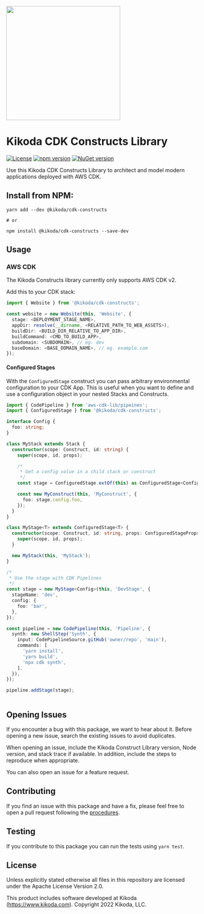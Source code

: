 [<img src="https://kikoda.com/wp-content/uploads/2019/07/Logo_White_bg.svg" width="300"/>](https://kikoda.com)
# Kikoda CDK Constructs Library

[![License](https://img.shields.io/badge/license-Apache--2.0-blue)](https://github.com/KikodaCode/kikoda-constructs/blob/main/LICENSE)
[![npm version](https://badge.fury.io/js/@kikoda%2Fcdk-constructs.svg)](https://badge.fury.io/js/@kikoda%2Fcdk-constructs)
[![NuGet version](https://badge.fury.io/nu/Kikoda.CdkConstructs.svg)](https://badge.fury.io/nu/Kikoda.CdkConstructs)

Use this Kikoda CDK Constructs Library to architect and model modern applications deployed with AWS CDK.

## Install from NPM:
```
yarn add --dev @kikoda/cdk-constructs

# or

npm install @kikoda/cdk-constructs --save-dev
```

## Usage

### AWS CDK
The Kikoda Constructs library currently only supports AWS CDK v2.

Add this to your CDK stack:

```typescript
import { Website } from '@kikoda/cdk-constructs';

const website = new Website(this, 'Website', {
  stage: <DEPLOYMENT_STAGE_NAME>,
  appDir: resolve(__dirname, <RELATIVE_PATH_TO_WEB_ASSETS>),
  buildDir: <BUILD_DIR_RELATIVE_TO_APP_DIR>,
  buildCommand: <CMD_TO_BUILD_APP>,
  subdomain: <SUBDOMAIN>, // eg. dev
  baseDomain: <BASE_DOMAIN_NAME>, // eg. example.com
});
```

#### Configured Stages
With the `ConfiguredStage` construct you can pass arbitrary environmental configuration to your CDK App. This is useful when you want to define and use a configuration object in your nested Stacks and Constructs.

```typescript
import { CodePipeline } from 'aws-cdk-lib/pipeines';
import { ConfiguredStage } from '@kikoda/cdk-constructs';

interface Config {
  foo: string;
}

class MyStack extends Stack {
  constructor(scope: Construct, id: string) {
    super(scope, id, props);

    /*
     * Get a config value in a child stack or construct
     */
    const stage = ConfiguredStage.extOf(this) as ConfiguredStage<Config>;

    const new MyConstruct(this, 'MyConstruct', {
      foo: stage.config.foo,
    });
  }
}

class MyStage<T> extends ConfiguredStage<T> {
  constructor(scope: Construct, id: string, props: ConfiguredStageProps<T>) {
    super(scope, id, props);
  }

  new MyStack(this, 'MyStack');
}

/*
 * Use the stage with CDK Pipelines
 */
const stage = new MyStage<Config>(this, 'DevStage', {
  stageName: 'dev',
  config: {
    foo: 'bar',
  },
});

const pipeline = new CodePipeline(this, 'Pipeline', {
  synth: new ShellStep('Synth', {
    input: CodePipelineSource.gitHub('owner/repo', 'main'),
    commands: [
      'yarn install',
      'yarn build',
      'npx cdk synth',
    ],
  }),
});

pipeline.addStage(stage);
```
```
```

## Opening Issues

If you encounter a bug with this package, we want to hear about it. Before opening a new issue, search the existing issues to avoid duplicates.

When opening an issue, include the Kikoda Construct Library version, Node version, and stack trace if available. In addition, include the steps to reproduce when appropriate.

You can also open an issue for a feature request.

## Contributing

If you find an issue with this package and have a fix, please feel free to open a pull request following the [procedures](CONTRIBUTING.md).

## Testing

If you contribute to this package you can run the tests using `yarn test`.

## License

Unless explicitly stated otherwise all files in this repository are licensed under the Apache License Version 2.0.

This product includes software developed at Kikoda (https://www.kikoda.com). Copyright 2022 Kikoda, LLC.
